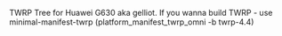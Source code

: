 TWRP Tree for Huawei G630 aka gelliot.
If you wanna build TWRP - use minimal-manifest-twrp (platform_manifest_twrp_omni -b twrp-4.4)
